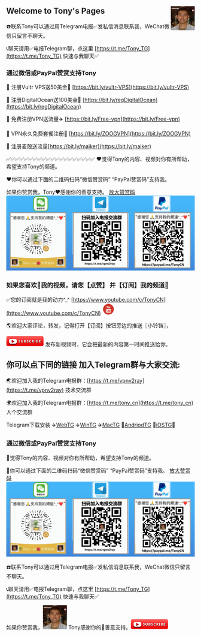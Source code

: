 ## Welcome to Tony's Pages <img align="right" src="./image/Tony.jpeg"/>

☎️联系Tony可以通过用Telegram电报✅发私信消息联系我，WeChat微信只留言不聊天。

📞聊天请用✅电报Telegram聊，点这里 [https://t.me/Tony_TG](https://t.me/Tony_TG) 快速与我聊天✅

### 通过微信或PayPal赞赏支持Tony
🚒 注册Vultr VPS送50美金🎁 [https://bit.ly/vultr-VPS](https://bit.ly/vultr-VPS)

🚗 注册DigitalOcean送100美金🎁 [https://bit.ly/regDigitalOcean](https://bit.ly/regDigitalOcean)

🚕 免费注册VPN送流量✈️ [https://bit.ly/Free-vpn](https://bit.ly/Free-vpn)

🚙 VPN永久免费套餐注册🚀 [https://bit.ly/ZOOGVPN](https://bit.ly/ZOOGVPN)

 🌹 注册麦殻送流量[https://bit.ly/maiker](https://bit.ly/maiker)

✅✅✅✅✅✅✅✅✅✅✅✅✅✅✅✅✅✅✅✅
❤️觉得Tony的内容、视频对你有所帮助，希望支持Tony的频道。

❤️你可以通过下面的二维码扫码“微信赞赏码” “PayPal赞赏码”支持我。

如果你赞赏我，Tony❤️感谢你的善意️支持。
[放大赞赏码](./image/tony_weixin_paypal_donate.gif)
![赞赏码](./image/tony_weixin_paypal_donate.gif)



### 如果您喜欢🧡我的视频，请您【点赞】 并【订阅】我的频道💙

✅您的订阅就是我的动力^_^ [https://www.youtube.com/c/TonyCN](https://www.youtube.com/c/TonyCN) ![](./image/youtube-32.png)

🌎欢迎大家评论，转发，记得打开【订阅】按钮旁边的推送〖小铃铛〗，

![](./image/youtube-subscribe.png) 发布新视频时，它会把最新的内容第一时间推送给你。

## 你可以点下同的链接 加入Telegram群与大家交流:

🌏欢迎加入我的Telegram电报群：[https://t.me/vpnv2ray](https://t.me/vpnv2ray)  技术交流群

🌍欢迎加入我的Telegram电报群：[https://t.me/tony_cn](https://t.me/tony_cn)  人个交流群

Telegram下载安装 ✈️[WebTG](https://web.telegram.org)  ✈️[WinTG](https://git.io/Telegram.exe)  ✈️[MacTG](https://git.io/Telegram.zip)  🚀[AndriodTG](https://git.io/Telegram.apk)  🚀[iOSTG](https://itunes.apple.com/app/telegram-messenger/id686449807)🚀

### 通过微信或PayPal赞赏支持Tony

💖觉得Tony的内容、视频对你有所帮助，希望支持Tony的频道。

💖你可以通过下面的二维码扫码“微信赞赏码” “PayPal赞赏码”支持我。
[放大赞赏码](./image/tony_weixin_paypal_donate.gif)
![赞赏码](./image/tony_weixin_paypal_donate.gif)

☎️联系Tony可以通过用Telegram电报✅发私信消息联系我，WeChat微信只留言不聊天。

📞聊天请用✅电报Telegram聊，点这里 [https://t.me/Tony_TG](https://t.me/Tony_TG) 快速与我聊天✅

如果你赞赏我，![](./image/Tony.jpeg) Tony感谢你的💖善意️支持。![](./image/youtube-subscribe.png)



